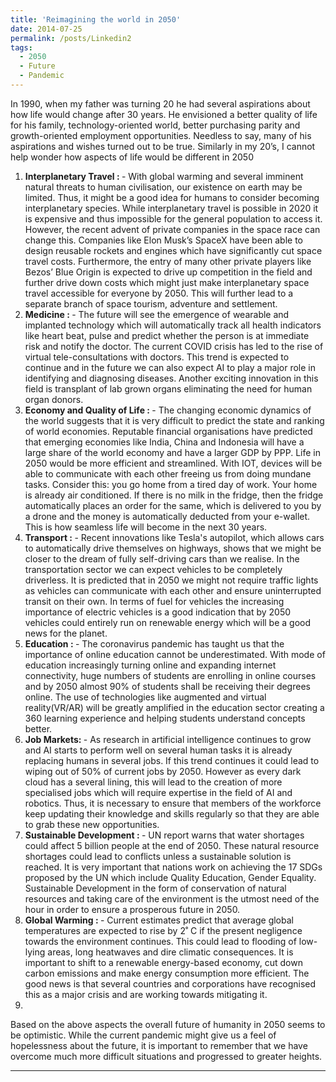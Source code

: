 ```yaml
---
title: 'Reimagining the world in 2050'
date: 2014-07-25
permalink: /posts/Linkedin2
tags:
  - 2050
  - Future
  - Pandemic
---
```


 In 1990, when my father was turning 20 he had several aspirations about how life would change after 30 years. He envisioned a better quality of life for his family, technology-oriented world, better purchasing parity and growth-oriented employment opportunities. Needless to say, many of his aspirations and wishes turned out to be true. Similarly in my 20’s, I cannot help wonder how aspects of life would be different in 2050

<ol>
  <li> <b> Interplanetary Travel : </b> - With global warming and several imminent natural threats to human civilisation, our existence on earth may be limited. Thus, it might be a good idea for humans to consider becoming interplanetary species. While interplanetary travel is possible in 2020 it is expensive and thus impossible for the general population to access it. However, the recent advent of private companies in the space race can change this. Companies like Elon Musk’s SpaceX have been able to design reusable rockets and engines which have significantly cut space travel costs. Furthermore, the entry of many other private players like Bezos’ Blue Origin is expected to drive up competition in the field and further drive down costs which might just make interplanetary space travel accessible for everyone by 2050. This will further lead to a separate branch of space tourism, adventure and settlement.  </li>
  <li> <b> Medicine : </b> - The future will see the emergence of wearable and implanted technology which will automatically track all health indicators like heart beat, pulse and predict whether the person is at immediate risk and notify the doctor. The current COVID crisis has led to the rise of virtual tele-consultations with doctors. This trend is expected to continue and in the future we can also expect AI to play a major role in identifying and diagnosing diseases. Another exciting innovation in this field is transplant of lab grown organs eliminating the need for human organ donors. </li>
  <li> <b> Economy and Quality of Life : </b> - The changing economic dynamics of the world suggests  that it is very difficult to predict the state and ranking of world economies. Reputable financial organisations have predicted that emerging economies like India, China and Indonesia will have a large share of the world economy and have a larger GDP by PPP. Life in 2050 would be more efficient and streamlined. With IOT, devices will be able to communicate with each other freeing us from doing mundane tasks. Consider this: you go home from a tired day of work. Your home is already air conditioned. If there is no milk in the fridge, then the fridge automatically places an order for the same, which is delivered to you by a drone and the money is automatically deducted from your e-wallet. This is how seamless life will become in the next 30 years.  </li>
  <li> <b> Transport : </b> - Recent innovations like Tesla's autopilot, which allows cars to automatically drive themselves on highways, shows that we might be closer to the dream of fully self-driving cars than we realise. In the transportation sector we can expect vehicles to be completely driverless. It is predicted that in 2050 we might not require traffic lights as vehicles can communicate with each other and ensure uninterrupted transit on their own. In terms of fuel for vehicles the increasing importance of electric vehicles is a good indication that by 2050 vehicles could entirely run on renewable energy which will be a good news for the planet. </li>
  <li> <b> Education : </b> - The coronavirus pandemic has taught us that the importance of online education cannot be underestimated. With mode of education increasingly turning online and expanding internet connectivity, huge numbers of students are enrolling in online courses and by 2050 almost 90% of students shall be receiving their degrees online. The use of technologies like augmented and virtual reality(VR/AR) will be greatly amplified in the education sector creating a 360 learning experience and helping students understand concepts better. </li>
  <li> <b> Job Markets:  </b> - As research in artificial intelligence continues to grow and AI starts to perform well on several human tasks it is already replacing humans in several jobs. If this trend continues it could lead to wiping out of 50% of current jobs by 2050. However as every dark cloud has a several lining, this will lead to the creation of more specialised jobs which will require expertise in the field of AI and robotics. Thus, it is necessary to ensure that members of the workforce keep updating their knowledge and skills regularly so that they are able to grab these new opportunities. </li>
  <li> <b> Sustainable Development : </b> - UN report warns that water shortages could affect 5 billion people at the end of 2050. These natural resource shortages could lead to conflicts unless a sustainable solution is reached. It is very important that nations work on achieving the 17 SDGs proposed by the UN which include Quality Education, Gender Equality. Sustainable Development in the form of conservation of natural resources and taking care of the environment is the utmost need of the hour in order to ensure a prosperous future in 2050.  </li>
  <li> <b> Global Warming : </b> - Current estimates predict that average global temperatures are  expected to rise by 2˚ C if the present negligence towards the environment continues. This could lead to flooding of low-lying areas, long heatwaves and dire climatic consequences. It is important to shift to a renewable energy-based economy, cut down carbon emissions and make energy consumption more efficient. The good news is that several countries and corporations have recognised this as a major crisis and are working towards mitigating it. </li>

  <li> </li>

</ol>

Based on the above aspects the overall future of humanity in 2050 seems to be optimistic. While the current pandemic might give us a feel of hopelessness about the future, it is important to remember that we have overcome much more difficult situations and progressed to greater heights.

---